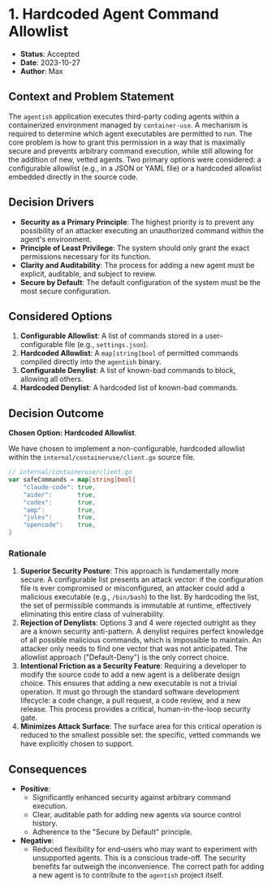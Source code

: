 # 1. Hardcoded Agent Command Allowlist

- **Status**: Accepted
- **Date**: 2023-10-27
- **Author**: Max

## Context and Problem Statement

The `agentish` application executes third-party coding agents within a containerized environment managed by `container-use`. A mechanism is required to determine which agent executables are permitted to run. The core problem is how to grant this permission in a way that is maximally secure and prevents arbitrary command execution, while still allowing for the addition of new, vetted agents. Two primary options were considered: a configurable allowlist (e.g., in a JSON or YAML file) or a hardcoded allowlist embedded directly in the source code.

## Decision Drivers

- **Security as a Primary Principle**: The highest priority is to prevent any possibility of an attacker executing an unauthorized command within the agent's environment.
- **Principle of Least Privilege**: The system should only grant the exact permissions necessary for its function.
- **Clarity and Auditability**: The process for adding a new agent must be explicit, auditable, and subject to review.
- **Secure by Default**: The default configuration of the system must be the most secure configuration.

## Considered Options

1.  **Configurable Allowlist**: A list of commands stored in a user-configurable file (e.g., `settings.json`).
2.  **Hardcoded Allowlist**: A `map[string]bool` of permitted commands compiled directly into the `agentish` binary.
3.  **Configurable Denylist**: A list of known-bad commands to block, allowing all others.
4.  **Hardcoded Denylist**: A hardcoded list of known-bad commands.

## Decision Outcome

**Chosen Option:** **Hardcoded Allowlist**.

We have chosen to implement a non-configurable, hardcoded allowlist within the `internal/containeruse/client.go` source file.

```go
// internal/containeruse/client.go
var safeCommands = map[string]bool{
	"claude-code": true,
	"aider":       true,
	"codex":       true,
    "amp":         true,
    "jules":       true,
    "opencode":    true,
}
```

### Rationale

1.  **Superior Security Posture**: This approach is fundamentally more secure. A configurable list presents an attack vector: if the configuration file is ever compromised or misconfigured, an attacker could add a malicious executable (e.g., `/bin/bash`) to the list. By hardcoding the list, the set of permissible commands is immutable at runtime, effectively eliminating this entire class of vulnerability.
2.  **Rejection of Denylists**: Options 3 and 4 were rejected outright as they are a known security anti-pattern. A denylist requires perfect knowledge of all possible malicious commands, which is impossible to maintain. An attacker only needs to find one vector that was not anticipated. The allowlist approach ("Default-Deny") is the only correct choice.
3.  **Intentional Friction as a Security Feature**: Requiring a developer to modify the source code to add a new agent is a deliberate design choice. This ensures that adding a new executable is not a trivial operation. It must go through the standard software development lifecycle: a code change, a pull request, a code review, and a new release. This process provides a critical, human-in-the-loop security gate.
4.  **Minimizes Attack Surface**: The surface area for this critical operation is reduced to the smallest possible set: the specific, vetted commands we have explicitly chosen to support.

## Consequences

- **Positive**:
    - Significantly enhanced security against arbitrary command execution.
    - Clear, auditable path for adding new agents via source control history.
    - Adherence to the "Secure by Default" principle.
- **Negative**:
    - Reduced flexibility for end-users who may want to experiment with unsupported agents. This is a conscious trade-off. The security benefits far outweigh the inconvenience. The correct path for adding a new agent is to contribute to the `agentish` project itself. 